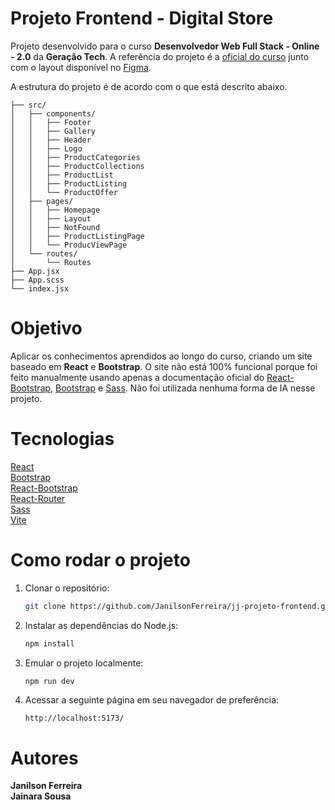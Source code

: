 # Projeto Frontend - Digital Store

Projeto desenvolvido para o curso **Desenvolvedor Web Full Stack - Online - 2.0** da **Geração Tech**. A referência do projeto é a [oficial do curso](https://github.com/digitalcollegebr/projeto-digital-store) junto com o layout disponível no [Figma](https://www.figma.com/design/cfb4F7ZXMFQmvmTn3PKI4z/DRIP-STORE---DIGITAL-COLLEGE?node-id=22-30).

A estrutura do projeto é de acordo com o que está descrito abaixo.

```
├── src/
│   ├── components/
│   │   ├── Footer
│   │   ├── Gallery
│   │   ├── Header
│   │   ├── Logo
│   │   ├── ProductCategories
│   │   ├── ProductCollections
│   │   ├── ProductList
│   │   ├── ProductListing
│   │   └── ProductOffer
│   ├── pages/
│   │   ├── Homepage
│   │   ├── Layout
│   │   ├── NotFound
│   │   ├── ProductListingPage
│   │   └── ProducViewPage
│   └── routes/
│       └── Routes
├── App.jsx
├── App.scss
└── index.jsx
```

# Objetivo

Aplicar os conhecimentos aprendidos ao longo do curso, criando um site baseado em **React** e **Bootstrap**. O site não está 100% funcional porque foi feito manualmente usando apenas a documentação oficial do [React-Bootstrap](https://react-bootstrap.netlify.app/docs/getting-started/introduction), [Bootstrap](https://getbootstrap.com/docs/5.3/getting-started/introduction/) e [Sass](https://sass-lang.com/documentation/). Não foi utilizada nenhuma forma de IA nesse projeto.

# Tecnologias

[React](https://github.com/facebook/react)<br />
[Bootstrap](https://github.com/twbs/bootstrap)<br />
[React-Bootstrap](https://github.com/react-bootstrap/react-bootstrap)<br />
[React-Router](https://github.com/remix-run/react-router)<br />
[Sass](https://github.com/sass/sass)<br />
[Vite](https://github.com/vitejs/vite)

# Como rodar o projeto

1. Clonar o repositório:
   ```bash
   git clone https://github.com/JanilsonFerreira/jj-projeto-frontend.git
   ```

2. Instalar as dependências do Node.js:
   ```bash
   npm install
   ```

3. Emular o projeto localmente:
   ```bash
   npm run dev
   ```
   
4. Acessar a seguinte página em seu navegador de preferência:
   ```
   http://localhost:5173/
   ```

# Autores

**Janilson Ferreira**<br />
**Jainara Sousa**
